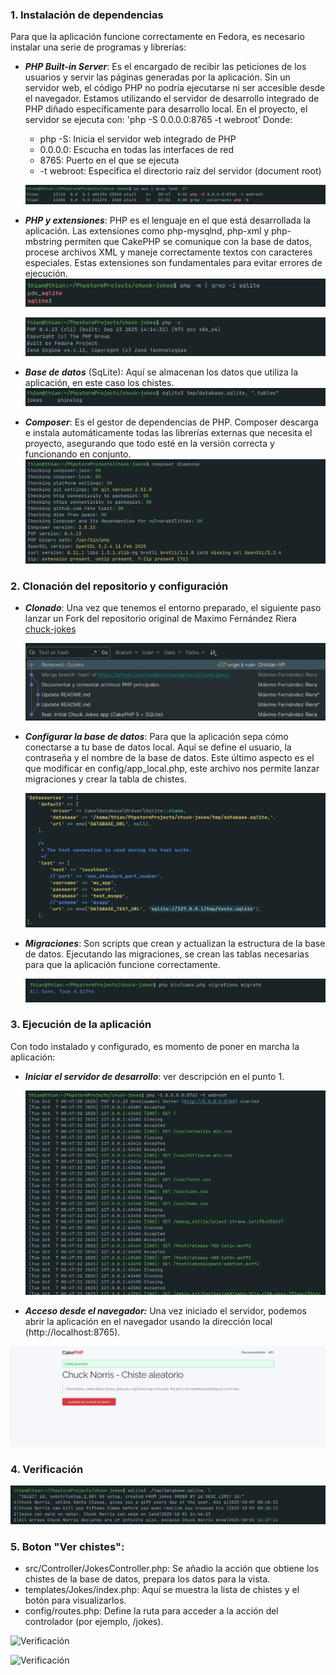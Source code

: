 ### 1. Instalación de dependencias

Para que la aplicación funcione correctamente en Fedora, es necesario instalar una serie de programas y librerías:

- ***PHP Built-in Server***: Es el encargado de recibir las peticiones de los usuarios y servir las páginas generadas por la aplicación.
  Sin un servidor web, el código PHP no podría ejecutarse ni ser accesible desde el navegador. Estamos utilizando el servidor de desarrollo integrado de PHP diñado específicamente para desarrollo local.
  En el proyecto, el servidor se ejecuta con:
  'php -S 0.0.0.0:8765 -t webroot'
  Donde:
    - php -S: Inicia el servidor web integrado de PHP
    - 0.0.0.0: Escucha en todas las interfaces de red
    - 8765: Puerto en el que se ejecuta
    - -t webroot: Especifica el directorio raíz del servidor (document root)

  ![PHP Server](./screenshoots/php_built-in_server.png)


- ***PHP y extensiones***: PHP es el lenguaje en el que está desarrollada la aplicación. Las extensiones como php-mysqlnd, php-xml y php-mbstring
  permiten que CakePHP se comunique con la base de datos, procese archivos XML y maneje correctamente textos con caracteres especiales.
  Estas extensiones son fundamentales para evitar errores de ejecución.
  ![PHP Extension](./screenshoots/php_extensions.png)

  ![PHP Version](./screenshoots/php.png)

- ***Base de datos*** (SqLite): Aquí se almacenan los datos que utiliza la aplicación, en este caso los chistes.
  ![SqLite](./screenshoots/sqlite.png)


- ***Composer***: Es el gestor de dependencias de PHP. Composer descarga e instala automáticamente todas las librerías externas que necesita el proyecto,
  asegurando que todo esté en la versión correcta y funcionando en conjunto.
  ![Composer](./screenshoots/composer_diagnose.png)


### 2. Clonación del repositorio y configuración

- ***Clonado***: Una vez que tenemos el entorno preparado, el siguiente paso lanzar un Fork del repositorio original de Maximo Fernández Riera
  [chuck-jokes ](https://github.com/maximofernandezriera/chuck-jokes.git)

  ![Clonado repo](./screenshoots/clonado.png)

- ***Configurar la base de datos***: Para que la aplicación sepa cómo conectarse a tu base de datos local. Aquí se define el usuario, la contraseña y el nombre de la base de datos.
  Este último aspecto es el que modificar en config/app_local.php, este archivo nos permite lanzar migraciones y crear la tabla de chistes.

  ![Clonación y configuración](./screenshoots/app_local.png)

- ***Migraciones***: Son scripts que crean y actualizan la estructura de la base de datos. Ejecutando las migraciones, se crean las tablas necesarias para que la aplicación funcione correctamente.

  ![Migraciones](./screenshoots/migrate.png)

### 3. Ejecución de la aplicación

Con todo instalado y configurado, es momento de poner en marcha la aplicación:

- ***Iniciar el servidor de desarrollo***: ver descripción en el punto 1.

  ![Arranque Server](./screenshoots/webroot.png)


- ***Acceso desde el navegador:*** Una vez iniciado el servidor, podemos abrir la aplicación en el navegador usando la dirección local (http://localhost:8765).


![Chuck Server](./screenshoots/chuck_server.png)


### 4. Verificación

![Verificación](./screenshoots/save_joke.png)

### 5. Boton "Ver chistes":

- src/Controller/JokesController.php: Se añadio la acción que obtiene los chistes de la base de datos, prepara los datos para la vista.
- templates/Jokes/index.php: Aquí se muestra la lista de chistes y el botón para visualizarlos.
- config/routes.php: Define la ruta para acceder a la acción del controlador (por ejemplo, /jokes).

![Verificación](./screenshoots/chiste%20cerrado.png)  

![Verificación](./screenshoots/chistes%20abiertos.png)  



